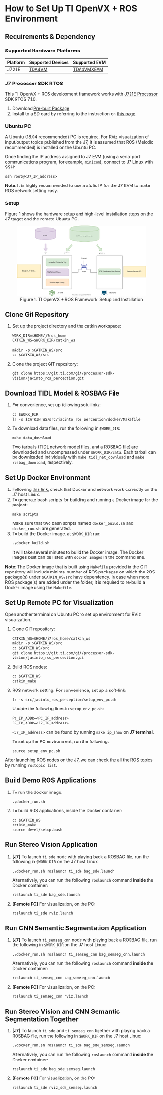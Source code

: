How to Set Up TI OpenVX + ROS Environment
=========================================

## Requirements & Dependency

### Supported Hardware Platforms

 Platform    | Supported Devices                           | Supported EVM
-------------|---------------------------------------------|-------------------------------------------------
 J721E       | [TDA4VM](https://www.ti.com/product/TDA4VM) | [TDA4VMXEVM](https://www.ti.com/tool/TDA4VMXEVM)

### J7 Processor SDK RTOS
This TI OpenVX + ROS development framework works with
[J721E Processor SDK RTOS 7.1.0](https://software-dl.ti.com/jacinto7/esd/processor-sdk-rtos-jacinto7/latest/index_FDS.html).

1. Download [Pre-built Package](https://software-dl.ti.com/jacinto7/esd/processor-sdk-rtos-jacinto7/latest/exports/ti-processor-sdk-rtos-j721e-evm-07_01_00_11-prebuilt.tar.gz)
2. Install to a SD card by referring to the instruction on [this page](https://software-dl.ti.com/jacinto7/esd/processor-sdk-rtos-jacinto7/latest/exports/docs/psdk_rtos/docs/user_guide/out_of_box_j721e.html)

### Ubuntu PC
A Ubuntu (18.04 recommended) PC is required. For RViz visualization of input/output topics published from the J7, it is assumed that ROS (Melodic recommended) is installed on the Ubuntu PC.

Once finding the IP address assigned to J7 EVM (using a serial port communications program, for example, `minicom`), connect to J7 Linux with SSH:<br>
```
ssh root@<J7_IP_address>
```

**Note**: It is highly recommended to use a *static* IP for the J7 EVM to make ROS network setting easy.

### Setup

Figure 1 shows the hardware setup and high-level installation steps on the J7 target and the remote Ubuntu PC.

<figure class="image">
    <center><img src="docs/tiovx_ros_setup.svg"/></center>
    <figcaption> <center>Figure 1. TI OpenVX + ROS Framework: Setup and Installation </center></figcaption>
</figure>

<!-- ================================================================================= -->
## Clone Git Repository

1. Set up the project directory and the catkin workspace:<br>
    ```
    WORK_DIR=$HOME/j7ros_home
    CATKIN_WS=$WORK_DIR/catkin_ws

    mkdir -p $CATKIN_WS/src
    cd $CATKIN_WS/src
    ```
2. Clone the project GIT repository:<br>
    ```
    git clone https://git.ti.com/git/processor-sdk-vision/jacinto_ros_perception.git
    ```

## Download TIDL Model & ROSBAG File

1. For convenience, set up following soft-links:<br>
    ```
    cd $WORK_DIR
    ln -s $CATKIN_WS/src/jacinto_ros_perception/docker/Makefile
    ```
2. To download data files, run the following in `$WORK_DIR`:<br>
    ```
    make data_download
    ```
    Two tarballs (TIDL network model files, and a ROSBAG file) are downloaded and uncompressed under `$WORK_DIR/data`. Each tarball can be downloaded individually with `make tidl_net_download` and `make rosbag_download`, respectively.

<!-- ================================================================================= -->
## Set Up Docker Environment

1. Following [this link](https://docs.docker.com/get-started/#test-docker-installation),
check that Docker and network work correctly on the J7 host Linux.
2. To generate bash scripts for building and running a Docker image for the project:<br>
    ```
    make scripts
    ```
    Make sure that two bash scripts named `docker_build.sh` and `docker_run.sh` are generated.
3. To build the Docker image, at `$WORK_DIR` run:<br>
    ```
    ./docker_build.sh
    ```
    It will take several minutes to build the Docker image. The Docker images built can be listed with `docker images` in the command line.

**Note**: The Docker image that is built using `Makefile` provided in the GIT repository will include minimal number of ROS packages on which the ROS package(s) under `$CATKIN_WS/src` have dependency. In case when more ROS package(s) are added under the folder, it is required to re-build a Docker image using the `Makefile`.

<!-- ================================================================================= -->
## Set Up Remote PC for Visualization
Open another terminal on Ubuntu PC to set up environment for RViz visualization.

1. Clone GIT repository:<br>
    ```
    CATKIN_WS=$HOME/j7ros_home/catkin_ws
    mkdir -p $CATKIN_WS/src
    cd $CATKIN_WS/src
    git clone https://git.ti.com/git/processor-sdk-vision/jacinto_ros_perception.git
    ```
2. Build ROS nodes:<br>
    ```
    cd $CATKIN_WS
    catkin_make
    ```
3. ROS network setting: For convenience, set up a soft-link:<br>
    ```
    ln -s src/jacinto_ros_perception/setup_env_pc.sh
    ```

    Update the following lines in `setup_env_pc.sh`:<br>
    ```
    PC_IP_ADDR=<PC_IP_address>
    J7_IP_ADDR=<J7_IP_address>
    ```
    `<J7_IP_address>` can be found by running `make ip_show` on **J7 terminal**.

    To set up the PC environment, run the following:<br>
    ```
    source setup_env_pc.sh
    ```

After launching ROS nodes on the J7, we can check the all the ROS topics by running `rostopic list`.

<!-- ================================================================================= -->
## Build Demo ROS Applications

1. To run the docker image:<br>
    ```
    ./docker_run.sh
    ```
2. To build ROS applications, inside the Docker container:<br>
    ```
    cd $CATKIN_WS
    catkin_make
    source devel/setup.bash
    ```

## Run Stereo Vision Application

1. **[J7]** To launch `ti_sde` node with playing back a ROSBAG file, run the following in `$WORK_DIR` on the J7 host Linux:<br>
    ```
    ./docker_run.sh roslaunch ti_sde bag_sde.launch
    ```
    Alternatively, you can run the following `roslaunch` command **inside** the Docker container:<br>
    ```
    roslaunch ti_sde bag_sde.launch
    ```
2. **[Remote PC]** For visualization, on the PC:<br>
    ```
    roslaunch ti_sde rviz.launch
    ```

## Run CNN Semantic Segmentation Application

1. **[J7]** To launch `ti_semseg_cnn` node with playing back a ROSBAG file, run the following in `$WORK_DIR` on the J7 host Linux:<br>
    ```
    ./docker_run.sh roslaunch ti_semseg_cnn bag_semseg_cnn.launch
    ```
    Alternatively, you can run the following `roslaunch` command **inside** the Docker container:<br>
    ```
    roslaunch ti_semseg_cnn bag_semseg_cnn.launch
    ```
2. **[Remote PC]** For visualization, on the PC:<br>
    ```
    roslaunch ti_semseg_cnn rviz.launch
    ```
## Run Stereo Vision and CNN Semantic Segmentation Together

1. **[J7]** To launch `ti_sde` and `ti_semseg_cnn` tigether with playing back a ROSBAG file, run the following in `$WORK_DIR` on the J7 host Linux:<br>
    ```
    ./docker_run.sh roslaunch ti_sde bag_sde_semseg.launch
    ```
    Alternatively, you can run the following `roslaunch` command **inside** the Docker container:<br>
    ```
    roslaunch ti_sde bag_sde_semseg.launch
    ```
2. **[Remote PC]** For visualization, on the PC:<br>
    ```
    roslaunch ti_sde rviz_sde_semseg.launch
    ```
